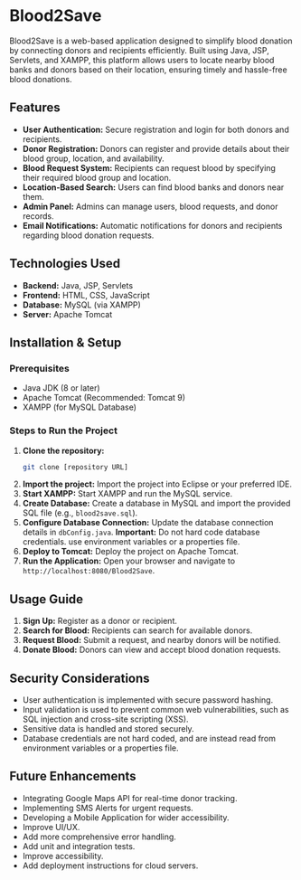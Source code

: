 # Blood2Save

Blood2Save is a web-based application designed to simplify blood donation by connecting donors and recipients efficiently. Built using Java, JSP, Servlets, and XAMPP, this platform allows users to locate nearby blood banks and donors based on their location, ensuring timely and hassle-free blood donations.

## Features

* **User Authentication:** Secure registration and login for both donors and recipients.
* **Donor Registration:** Donors can register and provide details about their blood group, location, and availability.
* **Blood Request System:** Recipients can request blood by specifying their required blood group and location.
* **Location-Based Search:** Users can find blood banks and donors near them.
* **Admin Panel:** Admins can manage users, blood requests, and donor records.
* **Email Notifications:** Automatic notifications for donors and recipients regarding blood donation requests.

## Technologies Used

* **Backend:** Java, JSP, Servlets
* **Frontend:** HTML, CSS, JavaScript
* **Database:** MySQL (via XAMPP)
* **Server:** Apache Tomcat

## Installation & Setup

### Prerequisites

* Java JDK (8 or later)
* Apache Tomcat (Recommended: Tomcat 9)
* XAMPP (for MySQL Database)

### Steps to Run the Project

1.  **Clone the repository:**
    ```bash
    git clone [repository URL]
    ```
2.  **Import the project:** Import the project into Eclipse or your preferred IDE.
3.  **Start XAMPP:** Start XAMPP and run the MySQL service.
4.  **Create Database:** Create a database in MySQL and import the provided SQL file (e.g., `blood2save.sql`).
5.  **Configure Database Connection:** Update the database connection details in `dbConfig.java`. **Important:** Do not hard code database credentials. use environment variables or a properties file.
6.  **Deploy to Tomcat:** Deploy the project on Apache Tomcat.
7.  **Run the Application:** Open your browser and navigate to `http://localhost:8080/Blood2Save`.

## Usage Guide

1.  **Sign Up:** Register as a donor or recipient.
2.  **Search for Blood:** Recipients can search for available donors.
3.  **Request Blood:** Submit a request, and nearby donors will be notified.
4.  **Donate Blood:** Donors can view and accept blood donation requests.

## Security Considerations

* User authentication is implemented with secure password hashing.
* Input validation is used to prevent common web vulnerabilities, such as SQL injection and cross-site scripting (XSS).
* Sensitive data is handled and stored securely.
* Database credentials are not hard coded, and are instead read from environment variables or a properties file.

## Future Enhancements

* Integrating Google Maps API for real-time donor tracking.
* Implementing SMS Alerts for urgent requests.
* Developing a Mobile Application for wider accessibility.
* Improve UI/UX.
* Add more comprehensive error handling.
* Add unit and integration tests.
* Improve accessibility.
* Add deployment instructions for cloud servers.
